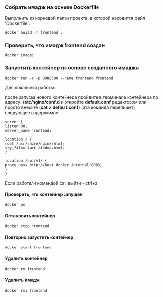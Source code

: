 ### Собрать имадж на основе Dockerfile

Выполнить из корневой папки проекта, в которой находится файл 'Dockerfile':

```bash
docker build -t frontend .
```

### Проверить, что имадж frontend создан
```
docker images
```

### Запустить контейнер на основе созданного имаджа
```
docker run -d -p 8088:80 --name frontend frontend
```

Для локальной работы:

после запуска нового контейнера пройдите в терминале контейнера по адресу: **/etc/nginx/conf.d** и откройте **default.conf** редактором или просто внесите (**cat > default.conf**) (эта команда перепишет) следующее содержимое:
```
server {
listen 80;
server_name frontend;

location / {
root /usr/share/nginx/html;
try_files $uri /index.html;
}

location /api/v1/ {
proxy_pass http://host.docker.internal:8080;
}
}
```

Если работали командой cat, выйти - ctrl+z.


#### Проверить, что контейнер запущен
```
docker ps
```

#### Остановить контейнер
```
docker stop frontend
```

#### Повторно запустить контейнер
```
docker start frontend
```

#### Удалить контейнер
```
docker rm frontend
```

#### Удалить имадж
```
docker rmi frontend
```
